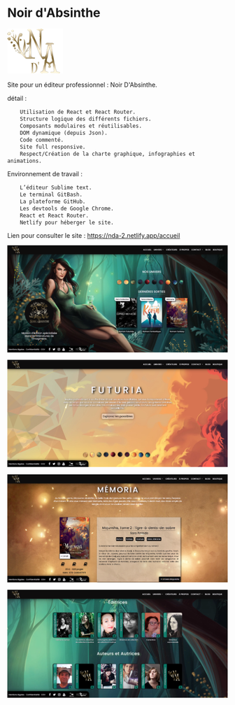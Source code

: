 # Noir d'Absinthe

![Preview](https://raw.githubusercontent.com/GilBrou/nda/master/public/img/LogoS.webp)

Site pour un éditeur professionnel : Noir D'Absinthe.

détail :

		Utilisation de React et React Router.
		Structure logique des différents fichiers.
		Composants modulaires et réutilisables.
		DOM dynamique (depuis Json).
		Code commenté.
		Site full responsive.
		Respect/Création de la charte graphique, infographies et animations.
	

Environnement de travail :

		L’éditeur Sublime text.
		Le terminal GitBash.
		La plateforme GitHub.
		Les devtools de Google Chrome. 
		React et React Router.		
		Netlify pour héberger le site.

Lien pour consulter le site : https://nda-2.netlify.app/accueil

![Preview](https://raw.githubusercontent.com/GilBrou/nda/master/public/img/Site1.webp)

![Preview](https://raw.githubusercontent.com/GilBrou/nda/master/public/img/Site2.webp)

![Preview](https://raw.githubusercontent.com/GilBrou/nda/master/public/img/Site3.webp)

![Preview](https://raw.githubusercontent.com/GilBrou/nda/master/public/img/Site4.webp)
